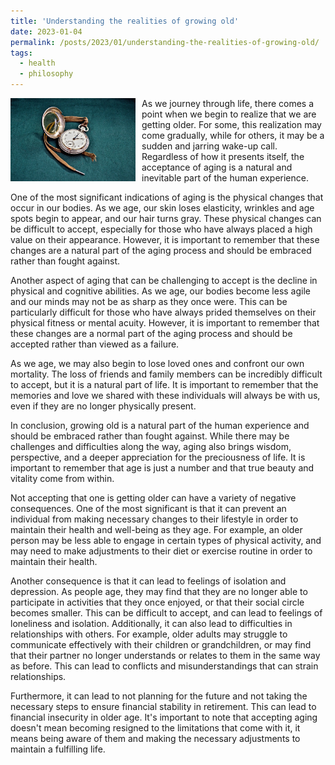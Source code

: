 ```yaml
---
title: 'Understanding the realities of growing old'
date: 2023-01-04
permalink: /posts/2023/01/understanding-the-realities-of-growing-old/
tags:
  - health
  - philosophy
---
```


<img width="200" alt="watch" src="/images/posts/understanding-the-realities-of-growing-old.jpg" style="float: left; margin-right: 10px;" /> As we journey through life, there comes a point when we begin to realize that we are getting older. For some, this realization may come gradually, while for others, it may be a sudden and jarring wake-up call. Regardless of how it presents itself, the acceptance of aging is a natural and inevitable part of the human experience.

One of the most significant indications of aging is the physical changes that occur in our bodies. As we age, our skin loses elasticity, wrinkles and age spots begin to appear, and our hair turns gray. These physical changes can be difficult to accept, especially for those who have always placed a high value on their appearance. However, it is important to remember that these changes are a natural part of the aging process and should be embraced rather than fought against.

Another aspect of aging that can be challenging to accept is the decline in physical and cognitive abilities. As we age, our bodies become less agile and our minds may not be as sharp as they once were. This can be particularly difficult for those who have always prided themselves on their physical fitness or mental acuity. However, it is important to remember that these changes are a normal part of the aging process and should be accepted rather than viewed as a failure.

As we age, we may also begin to lose loved ones and confront our own mortality. The loss of friends and family members can be incredibly difficult to accept, but it is a natural part of life. It is important to remember that the memories and love we shared with these individuals will always be with us, even if they are no longer physically present.

In conclusion, growing old is a natural part of the human experience and should be embraced rather than fought against. While there may be challenges and difficulties along the way, aging also brings wisdom, perspective, and a deeper appreciation for the preciousness of life. It is important to remember that age is just a number and that true beauty and vitality come from within.

Not accepting that one is getting older can have a variety of negative consequences. One of the most significant is that it can prevent an individual from making necessary changes to their lifestyle in order to maintain their health and well-being as they age. For example, an older person may be less able to engage in certain types of physical activity, and may need to make adjustments to their diet or exercise routine in order to maintain their health.

Another consequence is that it can lead to feelings of isolation and depression. As people age, they may find that they are no longer able to participate in activities that they once enjoyed, or that their social circle becomes smaller. This can be difficult to accept, and can lead to feelings of loneliness and isolation. Additionally, it can also lead to difficulties in relationships with others. For example, older adults may struggle to communicate effectively with their children or grandchildren, or may find that their partner no longer understands or relates to them in the same way as before. This can lead to conflicts and misunderstandings that can strain relationships.

Furthermore, it can lead to not planning for the future and not taking the necessary steps to ensure financial stability in retirement. This can lead to financial insecurity in older age. It's important to note that accepting aging doesn't mean becoming resigned to the limitations that come with it, it means being aware of them and making the necessary adjustments to maintain a fulfilling life.
